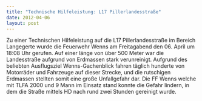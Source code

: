 ```yaml
---
title: "Technische Hilfeleistung: L17 Pillerlandesstraße"
date: 2012-04-06
layout: post
---
```


Zu einer Technischen Hilfeleistung auf die L17 Pillerlandesstraße im Bereich Langegerte wurde die Feuerwehr Wenns am Freitagabend den 06. April um 18:08 Uhr gerufen. Auf einer länge von über 500 Meter war die Landesstraße aufgrund von Erdmassen stark verunreinigt. Aufgrund des beliebten Ausflugsziel Wenns-Gachenblick fahren täglich hunderte von Motorräder und Fahrzeuge auf dieser Strecke, und die rutschigen Erdmassen stellten somit eine große Unfallgefahr dar. Die FF Wenns welche mit TLFA 2000 und 9 Mann im Einsatz stand konnte die Gefahr lindern, in dem die Straße mittels HD nach rund zwei Stunden gereinigt wurde.